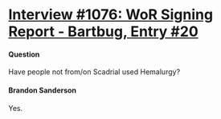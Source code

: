 # [Interview #1076: WoR Signing Report - Bartbug, Entry #20](https://www.theoryland.com/intvmain.php?i=1076#20)

#### Question

Have people not from/on Scadrial used Hemalurgy?

#### Brandon Sanderson

Yes.

